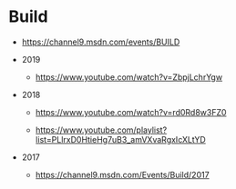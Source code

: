 # Build

*   https://channel9.msdn.com/events/BUILD

*   2019

    *   https://www.youtube.com/watch?v=ZbpjLchrYgw

*   2018

    *   https://www.youtube.com/watch?v=rd0Rd8w3FZ0

    *   https://www.youtube.com/playlist?list=PLlrxD0HtieHg7uB3_amVXvaRgxIcXLtYD

*   2017

    *   https://channel9.msdn.com/Events/Build/2017
